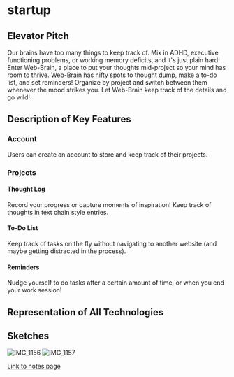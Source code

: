 # startup

## Elevator Pitch
Our brains have too many things to keep track of. Mix in ADHD, executive functioning problems, or working memory deficits, and it's just plain hard! Enter Web-Brain, a place to put your thoughts mid-project so your mind has room to thrive. Web-Brain has nifty spots to thought dump, make a to-do list, and set reminders! Organize by project and switch between them whenever the mood strikes you. Let Web-Brain keep track of the details and go wild!

## Description of Key Features
### Account
Users can create an account to store and keep track of their projects.
### Projects
#### Thought Log
Record your progress or capture moments of inspiration! Keep track of thoughts in text chain style entries.
#### To-Do List
Keep track of tasks on the fly without navigating to another website (and maybe getting distracted in the process).
#### Reminders
Nudge yourself to do tasks after a certain amount of time, or when you end your work session!

## Representation of All Technologies

## Sketches
![IMG_1156](https://github.com/skstan256/startup/assets/83431817/0d0cf56c-6aa0-4d95-b17d-c61fc668518e)
![IMG_1157](https://github.com/skstan256/startup/assets/83431817/a394e4a8-f85f-4a45-9da6-977c933d0627)



[Link to notes page](notes.md)
